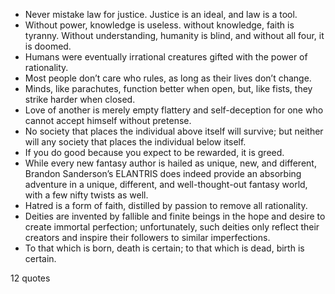  - Never mistake law for justice. Justice is an ideal, and law is a tool.
 - Without power, knowledge is useless. without knowledge, faith is tyranny. Without understanding, humanity is blind, and without all four, it is doomed.
 - Humans were eventually irrational creatures gifted with the power of rationality.
 - Most people don’t care who rules, as long as their lives don’t change.
 - Minds, like parachutes, function better when open, but, like fists, they strike harder when closed.
 - Love of another is merely empty flattery and self-deception for one who cannot accept himself without pretense.
 - No society that places the individual above itself will survive; but neither will any society that places the individual below itself.
 - If you do good because you expect to be rewarded, it is greed.
 - While every new fantasy author is hailed as unique, new, and different, Brandon Sanderson’s ELANTRIS does indeed provide an absorbing adventure in a unique, different, and well-thought-out fantasy world, with a few nifty twists as well.
 - Hatred is a form of faith, distilled by passion to remove all rationality.
 - Deities are invented by fallible and finite beings in the hope and desire to create immortal perfection; unfortunately, such deities only reflect their creators and inspire their followers to similar imperfections.
 - To that which is born, death is certain; to that which is dead, birth is certain.

12 quotes